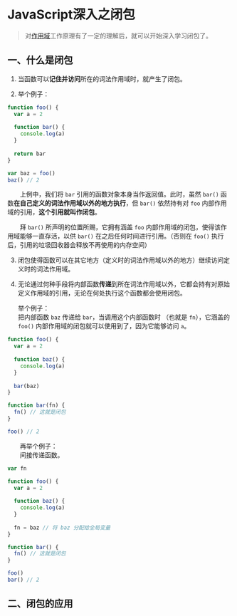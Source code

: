 # JavaScript深入之闭包

> 对[作用域](https://github.com/winyuan/head-frist-javascript/blob/master/articles/深入系列/JavaScript深入之作用域.md)工作原理有了一定的理解后，就可以开始深入学习闭包了。

## 一、什么是闭包
1. 当函数可以**记住并访问**所在的词法作用域时，就产生了闭包。

2. 举个例子：
```javascript
function foo() {
  var a = 2
  
  function bar() {
    console.log(a)
  }
  
  return bar
}

var baz = foo()
baz() // 2
```
&emsp;&emsp;上例中，我们将 `bar` 引用的函数对象本身当作返回值。此时，虽然 `bar()` 函数**在自己定义的词法作用域以外的地方执行**，但 `bar()` 依然持有对  `foo` 内部作用域的引用，**这个引用就叫作闭包**。  

&emsp;&emsp;拜 `bar()` 所声明的位置所赐，它拥有涵盖 `foo` 内部作用域的闭包，使得该作用域能够一直存活，以供 `bar()` 在之后任何时间进行引用。（否则在 `foo()` 执行后，引用的垃圾回收器会释放不再使用的内存空间）

3. 闭包使得函数可以在其它地方（定义时的词法作用域以外的地方）继续访问定义时的词法作用域。

4. 无论通过何种手段将内部函数**传递**到所在词法作用域以外，它都会持有对原始定义作用域的引用，无论在何处执行这个函数都会使用闭包。  

   举个例子：  
   把内部函数 `baz` 传递给 `bar`，当调用这个内部函数时 （也就是 `fn`），它涵盖的 `foo()` 内部作用域的闭包就可以使用到了，因为它能够访问 `a`。
```javascript
function foo() {
  var a = 2
  
  function baz() {
    console.log(a)
  }
  
  bar(baz)
}

function bar(fn) {
  fn() // 这就是闭包
}

foo() // 2
```
&emsp;&emsp;再举个例子：  
&emsp;&emsp;间接传递函数。

```javascript
var fn

function foo() {
  var a = 2
  
  function baz() {
    console.log(a)
  }
  
  fn = baz // 将 baz 分配给全局变量
}

function bar() {
  fn() // 这就是闭包
}

foo()
bar() // 2
```


## 二、闭包的应用
